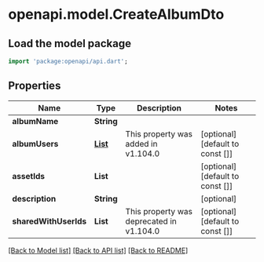 # openapi.model.CreateAlbumDto

## Load the model package
```dart
import 'package:openapi/api.dart';
```

## Properties
Name | Type | Description | Notes
------------ | ------------- | ------------- | -------------
**albumName** | **String** |  | 
**albumUsers** | [**List<AlbumUserCreateDto>**](AlbumUserCreateDto.md) | This property was added in v1.104.0 | [optional] [default to const []]
**assetIds** | **List<String>** |  | [optional] [default to const []]
**description** | **String** |  | [optional] 
**sharedWithUserIds** | **List<String>** | This property was deprecated in v1.104.0 | [optional] [default to const []]

[[Back to Model list]](../README.md#documentation-for-models) [[Back to API list]](../README.md#documentation-for-api-endpoints) [[Back to README]](../README.md)


